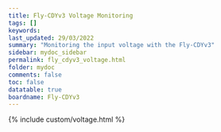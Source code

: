 ```yaml
---
title: Fly-CDYv3 Voltage Monitoring
tags: []
keywords: 
last_updated: 29/03/2022
summary: "Monitoring the input voltage with the Fly-CDYv3"
sidebar: mydoc_sidebar
permalink: fly_cdyv3_voltage.html
folder: mydoc
comments: false
toc: false
datatable: true
boardname: Fly-CDYv3
---
```


{% include custom/voltage.html %}  